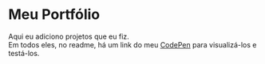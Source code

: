 # Meu Portfólio
Aqui eu adiciono projetos que eu fiz.  
Em todos eles, no readme, há um link do meu [CodePen](https://codepen.io/andreiaribas) para visualizá-los e testá-los.
